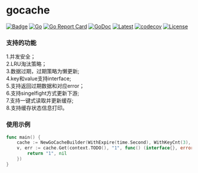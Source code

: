 # gocache
[![Badge](https://img.shields.io/badge/link-996.icu-%23FF4D5B.svg?style=flat-square)](https://996.icu/#/zh_CN)
[![Go](https://github.com/WeiJiadong/gocache/workflows/Go/badge.svg?branch=master)](https://github.com/WeiJiadong/gocache/actions)
[![Go Report Card](https://img.shields.io/badge/go%20report-A+-brightgreen.svg?style=flat)](https://goreportcard.com/report/github.com/WeiJiadong/gocache)
[![GoDoc](https://godoc.org/github.com/WeiJiadong/gocache?status.svg)](https://pkg.go.dev/github.com/WeiJiadong/gocache@v1.1.2)
[![Latest](https://img.shields.io/badge/latest-v1.1.2-blue.svg)](https://github.com/WeiJiadong/gocache/tree/v1.1.2)
[![codecov](https://codecov.io/gh/WeiJiadong/gocache/branch/master/graph/badge.svg?token=6RG0W91RF2)](https://codecov.io/gh/WeiJiadong/gocache)
[![License](https://img.shields.io/badge/License-Apache_2.0-blue.svg)](https://opensource.org/licenses/Apache-2.0)
### 支持的功能
1.并发安全；  
2.LRU淘汰策略；  
3.数据过期，过期策略为懒更新;  
4.key和value支持interface;  
5.支持返回过期数据和对应error；  
6.支持singelfight方式更新下游;</br>
7.支持一键式读取并更新缓存;</br>
8.支持缓存状态信息打印。

### 使用示例
```go
func main() {
    cache := NewGoCacheBuilder(WithExpire(time.Second), WithKeyCnt(3), WithName("test_cache"))
    v, err := cache.Get(context.TODO(), "1", func() (interface{}, error) {
        return "1", nil
    })
}
```
